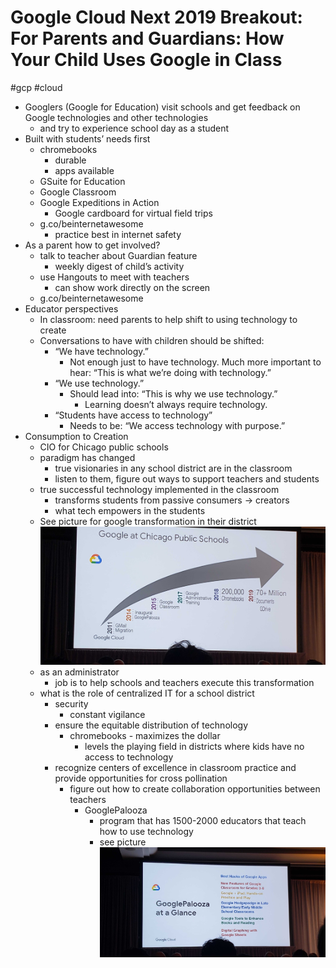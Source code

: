 # Google Cloud Next 2019 Breakout: For Parents and Guardians: How Your Child Uses Google in Class
#gcp #cloud

- Googlers (Google for Education) visit schools and get feedback on Google technologies and other technologies
	- and try to experience school day as a student
- Built with students’ needs first
	- chromebooks
		- durable
		- apps available
	- GSuite for Education
	- Google Classroom
	- Google Expeditions in Action
		- Google cardboard for virtual field trips
	- g.co/beinternetawesome
		- practice best in internet safety
- As a parent how to get involved?
	- talk to teacher about Guardian feature
		- weekly digest of child’s activity
	- use Hangouts to meet with teachers
		- can show work directly on the screen
	- g.co/beinternetawesome
- Educator perspectives
	- In classroom: need parents to help shift to using technology to create
	- Conversations to have with children should be shifted:
		- “We have technology.”
			- Not enough just to have technology. Much more important to hear: “This is what we’re doing with technology.”
		- “We use technology.”
			- Should lead into: “This is why we use technology.”
				- Learning doesn’t always require technology.
		- “Students have access to technology”
			- Needs to be: “We access technology with purpose.”
- Consumption to Creation
	- CIO for Chicago public schools
	- paradigm has changed
		- true visionaries in any school district are in the classroom
		- listen to them, figure out ways to support teachers and students
	- true successful technology implemented in the classroom
		- transforms students from passive consumers -> creators
		- what tech empowers in the students
	- See picture for google transformation in their district
![](images/20190410_155137.jpg)
	- as an administrator
		- job is to help schools and teachers execute this transformation
	- what is the role of centralized IT for a school district
		- security 
			- constant vigilance
		- ensure the equitable distribution of technology
			- chromebooks - maximizes the dollar
				- levels the playing field in districts where kids have no access to technology
		- recognize centers of excellence in classroom practice and provide opportunities for cross pollination
			- figure out how to create collaboration opportunities between teachers
				- GooglePalooza
					- program that has 1500-2000 educators that teach how to use technology
					- see picture
![](images/20190410_155634.jpg)
		
			
